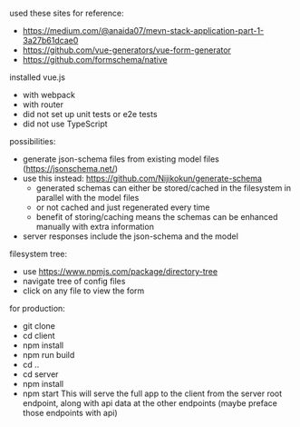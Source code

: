 used these sites for reference:
- https://medium.com/@anaida07/mevn-stack-application-part-1-3a27b61dcae0
- https://github.com/vue-generators/vue-form-generator
- https://github.com/formschema/native

installed vue.js
- with webpack
- with router
- did not set up unit tests or e2e tests
- did not use TypeScript

possibilities:
- generate json-schema files from existing model files (https://jsonschema.net/)
- use this instead: https://github.com/Nijikokun/generate-schema
    - generated schemas can either be stored/cached in the filesystem in parallel with the model files
    - or not cached and just regenerated every time
    - benefit of storing/caching means the schemas can be enhanced manually with extra information
- server responses include the json-schema and the model

filesystem tree:
- use https://www.npmjs.com/package/directory-tree
- navigate tree of config files
- click on any file to view the form

for production:
- git clone
- cd client
- npm install
- npm run build
- cd ..
- cd server
- npm install
- npm start
This will serve the full app to the client from the server root endpoint,
along with api data at the other endpoints (maybe preface those endpoints with api)

